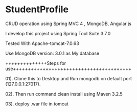 # StudentProfile
CRUD operation using Spring MVC 4 , MongoDB, Angular js

I develop this project using Spring Tool Suite 3.7.0

Tested With Apache-tomcat-7.0.63 

Use MongoDB version: 3.0.1 as My database

++++++++++++++Steps for use++++++++++++++++++++++++++++++++++++++++

01). Clone this to Desktop and Run mongodb on default port (127.0.0.1:27017). 

02). Then run command clean install using  Maven 3.2.5

03). deploy .war file in tomcat
